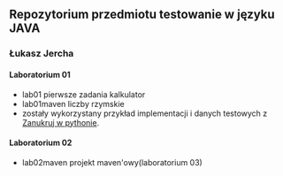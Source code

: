 ## Repozytorium przedmiotu testowanie w języku JAVA
### Łukasz Jercha

#### Laboratorium 01 
- lab01 pierwsze zadania kalkulator
- lab01maven liczby rzymskie 
 - zostały wykorzystany przykład implementacji i danych testowych z [Zanukruj w pythonie](http://pl.wikibooks.org/wiki/Zanurkuj_w_Pythonie).

#### Laboratorium 02
- lab02maven projekt maven'owy(laboratorium 03)
